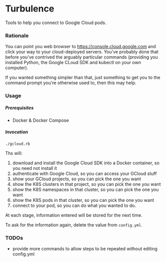 # Turbulence

Tools to help you connect to Google Cloud pods.

### Rationale

You can point you web browser to https://console.cloud.google.com and click your way to your
cloud-deployed servers. You've probably done that before you've contrived the arguably particular
commands (providing you installed Python, the Google CLoud SDK and kubectl on your own computer).

If you wanted something simpler than that, just something to get you to the command prompt you're
otherwise used to, then this may help.

### Usage

##### Prerequisites

* Docker & Docker Compose

##### Invocation

```
./gcloud.rb
```

Ths will:

1. download and install the Google Cloud SDK into a Docker container, so you need not install it
2. authenticate with Google Cloud, so you can access your GCloud stuff
3. show your GCloud projects, so you can pick the one you want
4. show the K8S clusters in that project, so you can pick the one you want
4. show the K8S namespaces in that cluster, so you can pick the one you want
5. show the K8S pods in that cluster, so you can pick the one you want
6. connect to your pod, so you can do what you wanted to do.

At each stage, information entered will be stored for the next time.

To ask for the information again, delete the value from `config.yml`.

### TODOs

* provide more commands to allow steps to be repeated without editing config.yml

